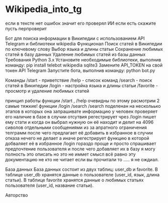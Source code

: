 # Wikipedia_into_tg
если в тексте нет ошибок значит его проверял ИИ если есть скажите пусть перпроверит

Бот для поиска информации в Википедии с использованием API Telegram и библиотеки wikipedia
Функционал
Поиск статей в Википедии по ключевому слову
Выбор языка и длины статьи
Сохранение любимых статей в базу данных
Удаление любимых статей из базы данных
Требования
Python 3.x
Установите необходимые библиотеки, выполнив команду: pip install telebot wikipedia sqlite3
Замените API_TOKEN на свой токен API Telegram
Запустите бота, выполнив команду: python bot.py

Команды
/start - приветствие
/help - список команд
/search - поиск статей в Википедии
/login - настройка языка и длины статьи
/favorite - просмотр и удаление любимых статей

принцип работы
функции /start , /help очевидны по этому расмотрим 2 самые тяжкие!
функции /login /search
/search поделенан на нескольько этапов в которых она запрашивате информацию у человек проверяет его наличие в базе в случии отсутвия регестрирует чрез /login пишет ему стати и когда он выбрал нужную он её находит и делит на 4096 сиволов отдельными сообщениями из за апратного ограничения телграмм после чего предлагает её добавить в избранное в случии отказа нечего не делает а иначе регестрирует функцию в которой добваляет её в избранное /login гораздо проще и просто спрашивает предпочтение пользователя и после чего добавляет их в базу я могу полность это описать но это не иммет смысл всё равно эту документацию не кто не читает если вы прочитали то ..... я не ождиал.

База данных
База данных состоит из двух таблиц: user_db и favorite. В таблице user_db хранятся данные о пользователе (user_id, язык, длина статьи). В таблице favorite хранятся данные о любимых статьях пользователя (user_id, название статьи).

Авторство

